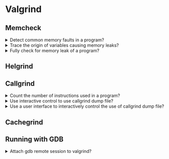 # Valgrind

## Memcheck

<details>
<summary>Detect common memory faults in a program?</summary>

> Valgrind is capable of checking for memory leaks on a binary file.
>
> ```sh
> gcc -o program main.c
> valgrind ./program
> ``````
>
> To have a better output from Valgrind, compile with debug info:
>
> ```sh
> gcc -o program main.c -g3
> valgrind ./program
> ``````

> **Resources**
> - YouTube: C++ Weekly - Ep 86 - Valgrind

> **References**
> ---
</details>

<details>
<summary>Trace the origin of variables causing memory leaks?</summary>

> ```sh
> valgrind --track-origins ./program
> ``````
>
> ---
> **Resources**
> - YouTube: C++ Weekly - Ep 86 - Valgrind
> ---
> **References**
> ---
</details>

<details>
<summary>Fully check for memory leak of a program?</summary>

> ```sh
> valgrind --leak-check full ./program
> ``````
>
> ---
> **Resources**
> - YouTube: Detecting Memory Leaks With Valgrind
> ---
> **References**
> ---
</details>

## Helgrind

## Callgrind

<details>
<summary>Count the number of instructions used in a program?</summary>

> **Description**
>
> ```sh
> valgrind --tool callgrind ./program
> ``````
>
> ---
> **Resources**
> - YouTube: C++ Weekly - Ep 86 - Valgrind
> ---
> **References**
> ---
</details>

<details>
<summary>Use interactive control to use callgrind dump file?</summary>

> **Description**
>
> ```sh
> ``````
>
> ---
> **Resources**
> - YouTube: C++ Weekly - Ep 86 - Valgrind
> ---
> **References**
> ---
</details>

<details>
<summary>Use a user interface to interactively control the use of callgrind dump file?</summary>

> ```sh
> kcachegrind callgrind-dump.out.123
> ``````
>
> ---
> **Resources**
> - YouTube: C++ Weekly - Ep 86 - Valgrind
> ---
> **References**
> ---
</details>

## Cachegrind

## Running with GDB

<details>
<summary>Attach gdb remote session to valgrind?</summary>

> **Description**
>
> ```sh
> gdb ./program
> (gdb) set remote exec-file ./program
> (gdb) set sysroot /
> (gdb) target extended-remote | vgdb --multi --vargs -q
> (gdb) start
> (gdb) help valgrind
> (gdb) help memcheck
> (gdb) help helgrind
> ``````
>
> ---
> **Resources**
> - YouTube: Debugging memory issues with Valgrind and GDB - DevConf.CZ 2023
> ---
> **References**
---
</details>
